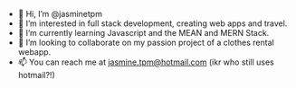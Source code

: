 - 👋 Hi, I’m @jasminetpm
- 👀 I’m interested in full stack development, creating web apps and travel.
- 🌱 I’m currently learning Javascript and the MEAN and MERN Stack.
- 💞️ I’m looking to collaborate on my passion project of a clothes rental webapp.
- 📫 You can reach me at jasmine.tpm@hotmail.com (ikr who still uses hotmail?!)

<!---
jasminetpm/jasminetpm is a ✨ special ✨ repository because its `README.md` (this file) appears on your GitHub profile.
You can click the Preview link to take a look at your changes.
--->
